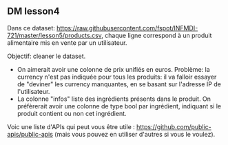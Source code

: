 ## DM lesson4

Dans ce dataset: https://raw.githubusercontent.com/fspot/INFMDI-721/master/lesson5/products.csv, chaque ligne correspond à un produit alimentaire mis en vente par un utilisateur.

Objectif: cleaner le dataset.

- On aimerait avoir une colonne de prix unifiés en euros. Problème: la currency n'est pas indiquée pour tous les produits: il va falloir essayer de "deviner" les currency manquantes, en se basant sur l'adresse IP de l'utilisateur.
- La colonne "infos" liste des ingrédients présents dans le produit. On préfèrerait avoir une colonne de type bool par ingrédient, indiquant si le produit contient ou non cet ingrédient.

Voic une liste d'APIs qui peut vous être utile : https://github.com/public-apis/public-apis (mais vous pouvez en utiliser d'autres si vous le voulez).

